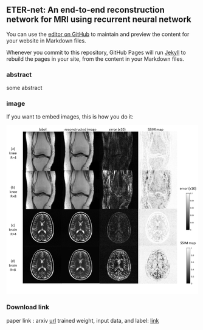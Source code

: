 ## ETER-net: An end-to-end reconstruction network for MRI using recurrent neural network



You can use the [editor on GitHub](https://github.com/changheunoh/eternet_fastmri/edit/master/README.md) to maintain and preview the content for your website in Markdown files.

Whenever you commit to this repository, GitHub Pages will run [Jekyll](https://jekyllrb.com/) to rebuild the pages in your site, from the content in your Markdown files.

### abstract

some abstract

### image

If you want to embed images, this is how you do it:

![Image of FastMRI](fastmri.png)


### Download link
paper link : arxiv [url](https://github.com/changheunoh/eternet_fastmri/edit/master/README.md)
trained weight, input data, and label: [link](https://github.com/changheunoh/eternet_fastmri/edit/master/README.md)

